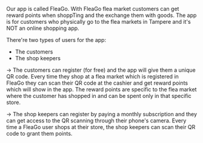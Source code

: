 Our app is called FleaGo. With FleaGo flea market customers can get reward points when shoppTing and the exchange them with goods. The app is for customers who physically go to the flea markets in Tampere and it's NOT an online shopping app.

There're two types of users for the app:

- The customers
- The shop keepers

-> The customers can register (for free) and the app will give them a unique QR code. Every time they shop at a flea market which is registered in FleaGo they can scan their QR code at the cashier and get reward points which will show in the app. The reward points are specific to the flea market where the customer has shopped in and can be spent only in that specific store.

-> The shop keepers can register by paying a monthly subscription and they can get access to the QR scanning through their phone's camera. Every time a FleaGo user shops at their store, the shop keepers can scan their QR code to grant them points.




